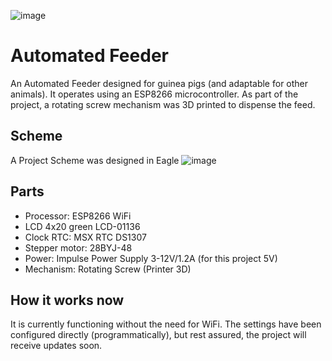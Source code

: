 ![image](https://github.com/Zalezny/feeder_arduino_esp8266/assets/65240240/ffb208e6-5b48-4f92-b3fc-5efbf0e083b2)


# Automated Feeder

An Automated Feeder designed for guinea pigs (and adaptable for other animals). It operates using an ESP8266 microcontroller. As part of the project, a rotating screw mechanism was 3D printed to dispense the feed.

## Scheme
A Project Scheme was designed in Eagle
![image](https://github.com/Zalezny/feeder_arduino_esp8266/assets/65240240/b91009fd-f1d9-4dab-a11f-6453561fc0cd)

## Parts

- Processor: ESP8266 WiFi
- LCD 4x20 green LCD-01136
- Clock RTC: MSX RTC DS1307
- Stepper motor: 28BYJ-48
- Power: Impulse Power Supply 3-12V/1.2A (for this project 5V)
- Mechanism: Rotating Screw (Printer 3D)

## How it works now

It is currently functioning without the need for WiFi. The settings have been configured directly (programmatically), but rest assured, the project will receive updates soon.
